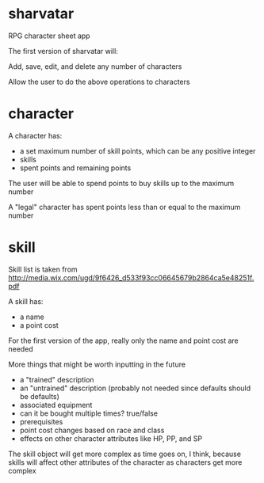 sharvatar
=========

RPG character sheet app

The first version of sharvatar will:

Add, save, edit, and delete any number of characters

Allow the user to do the above operations to characters

character
=========

A character has:

- a set maximum number of skill points, which can be any positive integer
- skills
- spent points and remaining points

The user will be able to spend points to buy skills up to the maximum number

A "legal" character has spent points less than or equal to the maximum number


skill
=====

Skill list is taken from http://media.wix.com/ugd/9f6426_d533f93cc06645679b2864ca5e48251f.pdf

A skill has:

- a name
- a point cost

For the first version of the app, really only the name and point cost are needed

More things that might be worth inputting in the future

- a "trained" description
- an "untrained" description (probably not needed since defaults should be defaults)
- associated equipment
- can it be bought multiple times? true/false
- prerequisites
- point cost changes based on race and class
- effects on other character attributes like HP, PP, and SP

The skill object will get more complex as time goes on, I think, because skills will affect other attributes of the character as characters get more complex



